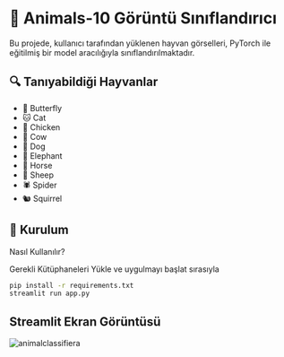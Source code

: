 # 🐾 Animals-10 Görüntü Sınıflandırıcı

Bu projede, kullanıcı tarafından yüklenen hayvan görselleri, PyTorch ile eğitilmiş bir model aracılığıyla sınıflandırılmaktadır.

## 🔍 Tanıyabildiği Hayvanlar

- 🦋 Butterfly  
- 🐱 Cat  
- 🐔 Chicken  
- 🐄 Cow  
- 🐶 Dog  
- 🐘 Elephant  
- 🐴 Horse  
- 🐑 Sheep  
- 🕷️ Spider  
- 🐿️ Squirrel

## 🚀 Kurulum


Nasıl Kullanılır?


Gerekli Kütüphaneleri Yükle ve uygulmayı başlat sırasıyla
```bash
pip install -r requirements.txt
streamlit run app.py
```

## Streamlit Ekran Görüntüsü
![animalclassifiera](https://github.com/user-attachments/assets/0b00522b-7215-4cd7-9279-b76f41009571)
